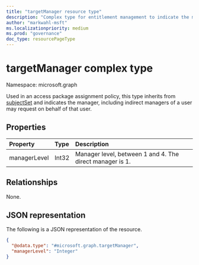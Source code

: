 ```yaml
---
title: "targetManager resource type"
description: "Complex type for entitlement management to indicate the manager, including indirect managers of a user may request on behalf of that user."
author: "markwahl-msft"
ms.localizationpriority: medium
ms.prod: "governance"
doc_type: resourcePageType
---
```

# targetManager complex type

Namespace: microsoft.graph

Used in an access package assignment policy, this type inherits from [subjectSet](../resources/subjectset.md) and indicates the manager, including indirect managers of a user may request on behalf of that user.

## Properties
|Property|Type|Description|
|:---|:---|:---|
|managerLevel|Int32|Manager level, between 1 and 4. The direct manager is 1.|

## Relationships
None.
## JSON representation
The following is a JSON representation of the resource.
<!-- {
  "blockType": "resource",
  "@odata.type": "microsoft.graph.targetManager"
}
-->
``` json
{
  "@odata.type": "#microsoft.graph.targetManager",
  "managerLevel": "Integer"
}
```


